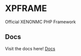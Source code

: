 # XPFRAME
Official XENONMC PHP Framework

## Docs
Visit the docs here! [Docs](https://github.com/XENONMC-DEV/DOCS-XPFRAME/blob/main/README.md)

